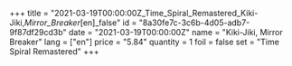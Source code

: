 +++
title = "2021-03-19T00:00:00Z_Time_Spiral_Remastered_Kiki-Jiki,_Mirror_Breaker_[en]_false"
id = "8a30fe7c-3c6b-4d05-adb7-9f87df29cd3b"
date = "2021-03-19T00:00:00Z"
name = "Kiki-Jiki, Mirror Breaker"
lang = ["en"]
price = "5.84"
quantity = 1
foil = false
set = "Time Spiral Remastered"
+++
